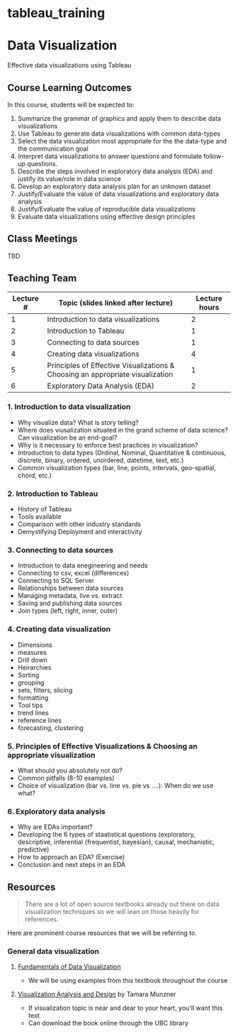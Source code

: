 # tableau_training

# Data Visualization

Effective data visualizations using Tableau

## Course Learning Outcomes

In this course, students will be expected to:

1. Summarize the grammar of graphics and apply them to describe data visualizations
1. Use Tableau to generate data visualizations with common data-types
1. Select the data visualization most appropriate for the the data-type and the communication goal
1. Interpret data visualizations to answer questions and formulate follow-up questions.
1. Describe the steps involved in exploratory data analysis (EDA) and justify its value/role in data science
1. Develop an exploratory data analysis plan for an unknown dataset
1. Justify/Evaluate the value of data visualizations and exploratory data analysis
1. Justify/Evaluate the value of reproducible data visualizations
1. Evaluate data visualizations using effective design principles

## Class Meetings

TBD

## Teaching Team




| Lecture # | Topic (slides linked after lecture) | Lecture hours |
|---------|-------|-----------|
| 1 | Introduction to data visualizations | 2 |
| 2 | Introduction to Tableau | 1 |
| 3 | Connecting to data sources | 1 |
| 4 | Creating data visualizations | 4 |
| 5 | Principles of Effective Visualizations & Choosing an appropriate visualization | 1 |
| 6 | Exploratory Data Analysis (EDA) | 2 |


### 1. Introduction to data visualization
- Why visualize data? What is story telling?
- Where does viusalization situated in the grand scheme of data science? Can visualization be an end-goal?
- Why is it necessary to enforce best practices in visualization?
- Introduction to data types (Ordinal, Nominal, Quantitative & continuous, discrete, binary, ordered, unordered, datetime, text, etc.)
- Common visualization types (bar, line, points, intervals, geo-spatial, chord, etc.)

### 2. Introduction to Tableau
- History of Tableau
- Tools available
- Comparison with other industry standards
- Demystifying Deployment and interactivity

### 3. Connecting to data sources
- Introduction to data enegineering and needs
- Connecting to csv, excel (differences)
- Connecting to SQL Server
- Relationships between data sources
- Managing metadata, live vs. extract
- Saving and publishing data sources
- Join types (left, right, inner, outer)

### 4. Creating data visualization
- Dimensions
- measures
- Drill down
- Heirarchies
- Sorting
- grouping
- sets, filters, slicing
- formatting
- Tool tips
- trend lines
- reference lines
- forecasting, clustering

### 5. Principles of Effective Visualizations & Choosing an appropriate visualization
- What should you absolutely not do?
- Common pitfalls (8-10 examples)
- Choice of visualization (bar vs. line vs. pie vs ....): When do we use what?

### 6. Exploratory data analysis
- Why are EDAs important?
- Developing the 6 types of staatistical questions (exploratory, descriptive, inferential {frequentist, bayesian}, causal, mechanistic, predictive)
- How to approach an EDA? (Exercise)
- Conclusion and next steps in an EDA



## Resources

> There are a lot of open source textbooks already out there on data visualization techniques so we will lean on those heavily for references.

Here are prominent course resources that we will be referring to.

### General data visualization

1. [Fundamentals of Data Visualization](https://serialmentor.com/dataviz/introduction.html)
    - We will be using examples from this textbook throughout the course

1. [Visualization Analysis and Design](https://www-taylorfrancis-com.ezproxy.library.ubc.ca/books/9780429088902) by Tamara Munzner
   - If visualization topic is near and dear to your heart, you'll want this text
   - Can download the book online through the UBC library

